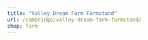 ```yaml
---
title: "Valley Dream Farm Farmstand"
url: /cambridge/valley-dream-farm-farmstand/
shop: farm
---
```

